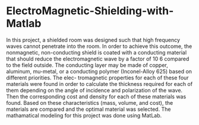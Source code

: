 # ElectroMagnetic-Shielding-with-Matlab
In this project, a shielded room was designed such that high frequency waves cannot penetrate
into the room. In order to achieve this outcome, the nonmagnetic, non-conducting shield is
coated with a conducting material that should reduce the electromagnetic wave by a factor of
10 6 compared to the field outside. The conducting layer may be made of copper, aluminum,
mu-metal, or a conducting polymer (Inconel-Alloy 625) based on different priorities. The elec-
tromagnetic properties for each of these four materials were found in order to calculate the
thickness required for each of them depending on the angle of incidence and polarization of the
wave. Then the corresponding cost and density for each of these materials was found. Based
on these characteristics (mass, volume, and cost), the materials are compared and the optimal
material was selected. The mathamatical modeling for this project was done using MatLab.
